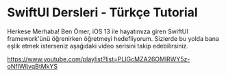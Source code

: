 # SwiftUI Dersleri - Türkçe Tutorial

Herkese Merhaba!
Ben Ömer, iOS 13 ile hayatımıza giren SwiftUI framework'ünü öğrenirken öğretmeyi hedefliyorum. Sizlerde bu yolda bana eşlik etmek isterseniz aşağıdaki video serisini takip edebilirsiniz.

https://www.youtube.com/playlist?list=PLIGcMZA26OMlRWY5z-oNfIWIjvqBtMkYS
